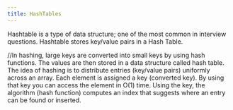 ```yaml
---
title: HashTables
---
```

Hashtable is a type of data structure; one of the most common in interview questions. Hashtable stores key/value pairs in a Hash Table.


//In hashing, large keys are converted into small keys by using hash functions. The values are then stored in a data structure called hash table. The idea of hashing is to distribute entries (key/value pairs) uniformly across an array. Each element is assigned a key (converted key). By using that key you can access the element in O(1) time. Using the key, the algorithm (hash function) computes an index that suggests where an entry can be found or inserted.
